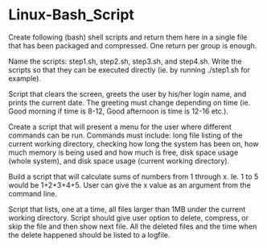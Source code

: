 # Linux-Bash_Script
Create following (bash) shell scripts and return them here in a single file that has been packaged and compressed. One return per group is enough.

Name the scripts: step1.sh, step2.sh, step3.sh, and step4.sh. Write the scripts so that they can be executed directly (ie. by running ./step1.sh for example).

Script that clears the screen, greets the user by his/her login name, and prints the current date. The greeting must change depending on time (ie. Good morning if time is 8-12, Good afternoon is time is 12-16 etc.).

Create a script that will present a menu for the user where different commands can be run. Commands must include: long file listing of the current working directory, checking how long the system has been on, how much memory is being used and how much is free, disk space usage (whole system), and disk space usage (current working directory).

Build a script that will calculate sums of numbers from 1 through x. Ie. 1 to 5 would be 1+2+3+4+5. User can give the x value as an argument from the command line.

Script that lists, one at a time, all files larger than 1MB under the current working directory. Script should give user option to delete, compress, or skip the file and then show next file. All the deleted files and the time when the delete happened should be listed to a logfile.
